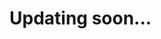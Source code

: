 # Updating soon...
&nbsp;
&nbsp;

&nbsp;
&nbsp;

&nbsp;
&nbsp;


&nbsp;
&nbsp;

&nbsp;
&nbsp;


&nbsp;
&nbsp;


&nbsp;
&nbsp;


&nbsp;
&nbsp;


&nbsp;
&nbsp;

